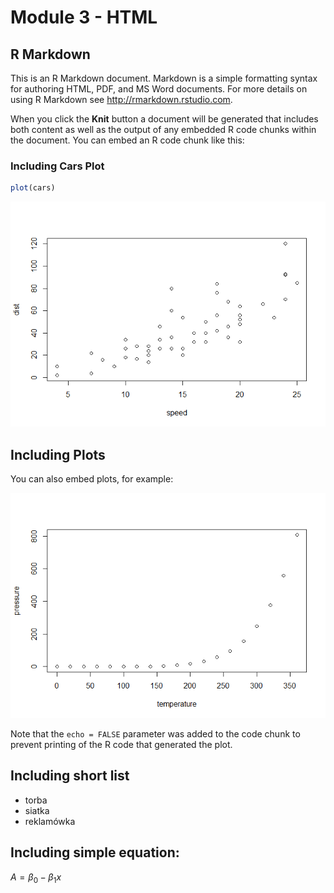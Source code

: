 # Module 3 - HTML

## R Markdown

This is an R Markdown document. Markdown is a simple formatting syntax
for authoring HTML, PDF, and MS Word documents. For more details on
using R Markdown see <http://rmarkdown.rstudio.com>.

When you click the **Knit** button a document will be generated that
includes both content as well as the output of any embedded R code
chunks within the document. You can embed an R code chunk like this:

### Including Cars Plot

``` r
plot(cars)
```

![](githubmd_document_files/figure-markdown_github/cars-1.png)

## Including Plots

You can also embed plots, for example:

![](githubmd_document_files/figure-markdown_github/pressure-1.png)

Note that the `echo = FALSE` parameter was added to the code chunk to
prevent printing of the R code that generated the plot.

## Including short list

-   torba
-   siatka
-   reklamówka

## Including simple equation:

*A* = *β*<sub>0</sub> − *β*<sub>1</sub>*x*
